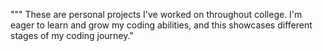 """ These are personal projects I've worked on throughout college.
I'm eager to learn and grow my coding abilities, and this showcases
different stages of my coding journey."